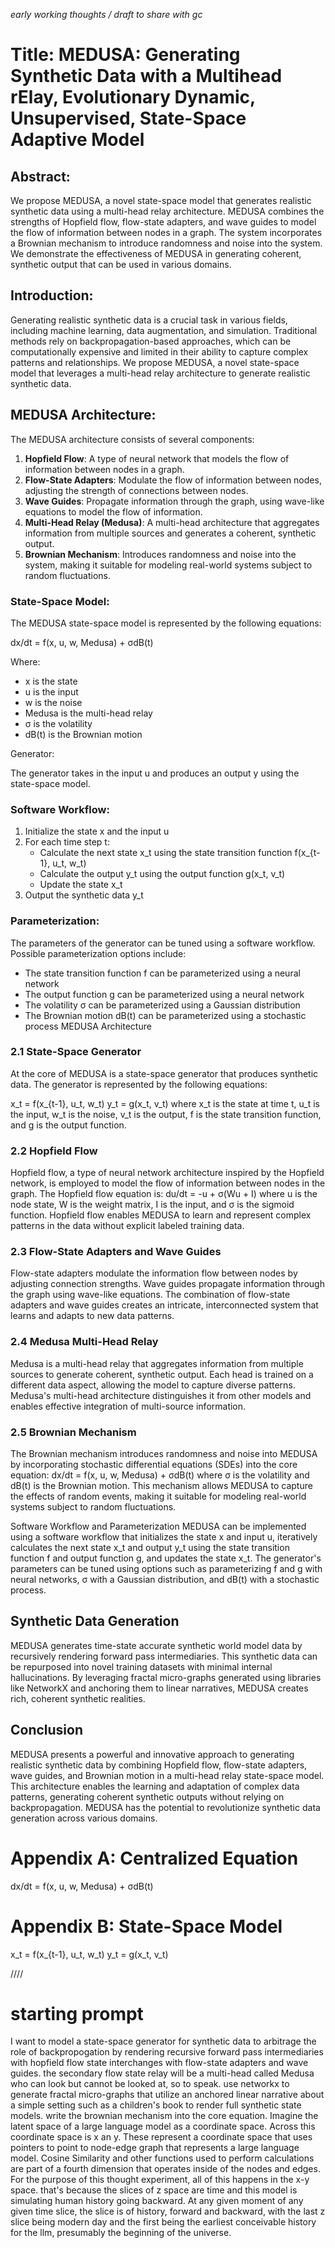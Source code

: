 _early working thoughts / draft to share with gc_ 

# Title: MEDUSA: Generating Synthetic Data with a Multihead rElay, Evolutionary Dynamic, Unsupervised, State-Space Adaptive Model

## Abstract:

We propose MEDUSA, a novel state-space model that generates realistic synthetic data using a multi-head relay architecture. MEDUSA combines the strengths of Hopfield flow, flow-state adapters, and wave guides to model the flow of information between nodes in a graph. The system incorporates a Brownian mechanism to introduce randomness and noise into the system. We demonstrate the effectiveness of MEDUSA in generating coherent, synthetic output that can be used in various domains.

## Introduction:

Generating realistic synthetic data is a crucial task in various fields, including machine learning, data augmentation, and simulation. Traditional methods rely on backpropagation-based approaches, which can be computationally expensive and limited in their ability to capture complex patterns and relationships. We propose MEDUSA, a novel state-space model that leverages a multi-head relay architecture to generate realistic synthetic data.

## MEDUSA Architecture:

The MEDUSA architecture consists of several components:

1. **Hopfield Flow**: A type of neural network that models the flow of information between nodes in a graph.
2. **Flow-State Adapters**: Modulate the flow of information between nodes, adjusting the strength of connections between nodes.
3. **Wave Guides**: Propagate information through the graph, using wave-like equations to model the flow of information.
4. **Multi-Head Relay (Medusa)**: A multi-head architecture that aggregates information from multiple sources and generates a coherent, synthetic output.
5. **Brownian Mechanism**: Introduces randomness and noise into the system, making it suitable for modeling real-world systems subject to random fluctuations.

### State-Space Model:

The MEDUSA state-space model is represented by the following equations:

dx/dt = f(x, u, w, Medusa) + σdB(t)

Where:

* x is the state
* u is the input
* w is the noise
* Medusa is the multi-head relay
* σ is the volatility
* dB(t) is the Brownian motion

Generator:

The generator takes in the input u and produces an output y using the state-space model.

###  Software Workflow:

1. Initialize the state x and the input u
2. For each time step t:
    * Calculate the next state x_t using the state transition function f(x_{t-1}, u_t, w_t)
    * Calculate the output y_t using the output function g(x_t, v_t)
    * Update the state x_t
3. Output the synthetic data y_t

###  Parameterization:

The parameters of the generator can be tuned using a software workflow. Possible parameterization options include:

* The state transition function f can be parameterized using a neural network
* The output function g can be parameterized using a neural network
* The volatility σ can be parameterized using a Gaussian distribution
* The Brownian motion dB(t) can be parameterized using a stochastic process
MEDUSA Architecture

### 2.1 State-Space Generator
At the core of MEDUSA is a state-space generator that produces synthetic data. The generator is represented by the following equations:

x_t = f(x_{t-1}, u_t, w_t)
y_t = g(x_t, v_t)
where x_t is the state at time t, u_t is the input, w_t is the noise, v_t is the output, f is the state transition function, and g is the output function.

### 2.2 Hopfield Flow
Hopfield flow, a type of neural network architecture inspired by the Hopfield network, is employed to model the flow of information between nodes in the graph. The Hopfield flow equation is:
du/dt = -u + σ(Wu + I)
where u is the node state, W is the weight matrix, I is the input, and σ is the sigmoid function. Hopfield flow enables MEDUSA to learn and represent complex patterns in the data without explicit labeled training data.

### 2.3 Flow-State Adapters and Wave Guides
Flow-state adapters modulate the information flow between nodes by adjusting connection strengths. Wave guides propagate information through the graph using wave-like equations. The combination of flow-state adapters and wave guides creates an intricate, interconnected system that learns and adapts to new data patterns.

### 2.4 Medusa Multi-Head Relay
Medusa is a multi-head relay that aggregates information from multiple sources to generate coherent, synthetic output. Each head is trained on a different data aspect, allowing the model to capture diverse patterns. Medusa's multi-head architecture distinguishes it from other models and enables effective integration of multi-source information.

### 2.5 Brownian Mechanism
The Brownian mechanism introduces randomness and noise into MEDUSA by incorporating stochastic differential equations (SDEs) into the core equation:
dx/dt = f(x, u, w, Medusa) + σdB(t)
where σ is the volatility and dB(t) is the Brownian motion. This mechanism allows MEDUSA to capture the effects of random events, making it suitable for modeling real-world systems subject to random fluctuations.

Software Workflow and Parameterization
MEDUSA can be implemented using a software workflow that initializes the state x and input u, iteratively calculates the next state x_t and output y_t using the state transition function f and output function g, and updates the state x_t. The generator's parameters can be tuned using options such as parameterizing f and g with neural networks, σ with a Gaussian distribution, and dB(t) with a stochastic process.

## Synthetic Data Generation
MEDUSA generates time-state accurate synthetic world model data by recursively rendering forward pass intermediaries. This synthetic data can be repurposed into novel training datasets with minimal internal hallucinations. By leveraging fractal micro-graphs generated using libraries like NetworkX and anchoring them to linear narratives, MEDUSA creates rich, coherent synthetic realities.

## Conclusion
MEDUSA presents a powerful and innovative approach to generating realistic synthetic data by combining Hopfield flow, flow-state adapters, wave guides, and Brownian motion in a multi-head relay state-space model. This architecture enables the learning and adaptation of complex data patterns, generating coherent synthetic outputs without relying on backpropagation. MEDUSA has the potential to revolutionize synthetic data generation across various domains.

# Appendix A: Centralized Equation
dx/dt = f(x, u, w, Medusa) + σdB(t)

# Appendix B: State-Space Model
x_t = f(x_{t-1}, u_t, w_t)
y_t = g(x_t, v_t)




////


# starting prompt 

I want to model a state-space generator for synthetic data to arbitrage the role of backpropogation by rendering recursive forward pass intermediaries with hopfield flow state interchanges with flow-state adapters and wave guides. the secondary flow state relay will be a multi-head called Medusa who can look but cannot be looked at, so to speak. use networkx to generate fractal micro-graphs that utilize an anchored linear narrative about a simple setting such as a children's book to render full synthetic state models. write the brownian mechanism into the core equation. Imagine the latent space of a large language model as a coordinate space. Across this coordinate space is x an y. These represent a coordinate space that uses pointers to point to node-edge graph that represents a large language model. Cosine Similarity and other functions used to perform calculations are part of a fourth dimension that operates inside of the nodes and edges. For the purpose of this thought experiment, all of this happens in the x-y space. that's because the slices of z space are time and this model is simulating human history going backward. At any given moment of any given time slice, the slice is of history, forward and backward, with the last z slice being modern day and the first being the earliest conceivable history for the llm, presumably the beginning of the universe. 






